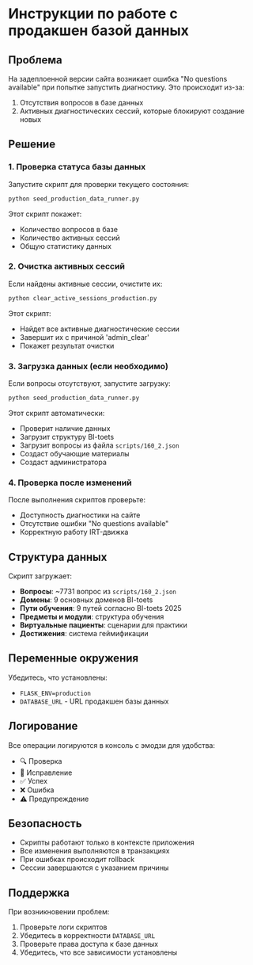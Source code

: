 # Инструкции по работе с продакшен базой данных

## Проблема
На задеплоенной версии сайта возникает ошибка "No questions available" при попытке запустить диагностику. Это происходит из-за:
1. Отсутствия вопросов в базе данных
2. Активных диагностических сессий, которые блокируют создание новых

## Решение

### 1. Проверка статуса базы данных

Запустите скрипт для проверки текущего состояния:

```bash
python seed_production_data_runner.py
```

Этот скрипт покажет:
- Количество вопросов в базе
- Количество активных сессий
- Общую статистику данных

### 2. Очистка активных сессий

Если найдены активные сессии, очистите их:

```bash
python clear_active_sessions_production.py
```

Этот скрипт:
- Найдет все активные диагностические сессии
- Завершит их с причиной 'admin_clear'
- Покажет результат очистки

### 3. Загрузка данных (если необходимо)

Если вопросы отсутствуют, запустите загрузку:

```bash
python seed_production_data_runner.py
```

Этот скрипт автоматически:
- Проверит наличие данных
- Загрузит структуру BI-toets
- Загрузит вопросы из файла `scripts/160_2.json`
- Создаст обучающие материалы
- Создаст администратора

### 4. Проверка после изменений

После выполнения скриптов проверьте:
- Доступность диагностики на сайте
- Отсутствие ошибки "No questions available"
- Корректную работу IRT-движка

## Структура данных

Скрипт загружает:
- **Вопросы**: ~7731 вопрос из `scripts/160_2.json`
- **Домены**: 9 основных доменов BI-toets
- **Пути обучения**: 9 путей согласно BI-toets 2025
- **Предметы и модули**: структура обучения
- **Виртуальные пациенты**: сценарии для практики
- **Достижения**: система геймификации

## Переменные окружения

Убедитесь, что установлены:
- `FLASK_ENV=production`
- `DATABASE_URL` - URL продакшен базы данных

## Логирование

Все операции логируются в консоль с эмодзи для удобства:
- 🔍 Проверка
- 🔧 Исправление
- ✅ Успех
- ❌ Ошибка
- ⚠️ Предупреждение

## Безопасность

- Скрипты работают только в контексте приложения
- Все изменения выполняются в транзакциях
- При ошибках происходит rollback
- Сессии завершаются с указанием причины

## Поддержка

При возникновении проблем:
1. Проверьте логи скриптов
2. Убедитесь в корректности `DATABASE_URL`
3. Проверьте права доступа к базе данных
4. Убедитесь, что все зависимости установлены 